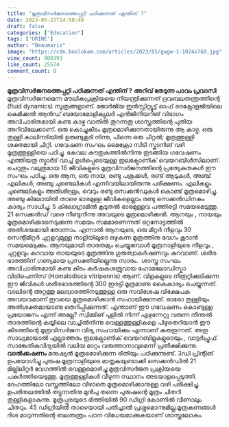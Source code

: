 ```yaml
---
title: "മൂത്രവിസർജനത്തെപ്പറ്റി പഠിക്കുന്നത് എന്തിന് ?"
date: 2023-05-27T14:59:49
draft: false
categories: ["Education"]
tags: ['URINE']
author: "Beaumaris"
image: "https://cdn.boolokam.com/articles/2023/05/gwgw-1-1024x768.jpg"
view_count: 900393
like_count: 25574
comment_count: 0
---
```


**മൂത്രവിസർജനത്തെപ്പറ്റി പഠിക്കുന്നത് എന്തിന് ?** **അറിവ് തേടുന്ന പാവം പ്രവാസി** മൂത്രവിസർജനമെന്ന മൗലികപ്രക്രിയയെ നിയന്ത്രിക്കുന്നത് ദ്രവബലതന്ത്രത്തിന്റെ (fluid dynamics) സൂത്രങ്ങളാണ്. ജോർജിയ ഇൻസ്റ്റിറ്റ്യൂട്ട് ഓഫ് ടെക്നോളജിയിലെ കെമിക്കൽ ആൻഡ് ബയോമോളിക്യുലർ എൻജിനീയറിങ് വിഭാഗം അവിചാരിതമായി കണ്ട കാഴ്ച വാതിൽ തുറന്നതു ശാസ്ത്രത്തിന്റെ പുതിയ അറിവിലേക്കാണ്. ഒരു കെ‍ാച്ചുകീടം മൂത്രമെ‍ാഴിക്കുന്നതായിരുന്നു ആ കാഴ്ച. ഒരു തുള്ളി കാലിനടിയിൽ ഉരുണ്ടുകൂടി നിന്നു, പിന്നെ ഒരു ചീറ്റൽ; മൂത്രത്തുള്ളി ശക്തമായി ചീറ്റി. ഗവേഷണ സംഘം മൈക്രോ സിടി സ്കാനിങ് വഴി മൂത്രത്തുള്ളിയെ പഠിച്ചു. കേവല കൗതുകത്തിൽനിന്നു തുടങ്ങിയ ഗവേഷണം എത്തിയതു സ്മാർട് വാച്ച് ഉൾപ്പെടെയുള്ള ഇലക്ട്രോണിക് വെയറബിൾസിലാണ്. ചെറുതും വലുതുമായ 16 ജീവികളുടെ മൂത്രവിസർജനത്തിന്റെ പ്രത്യേകതകൾ ഈ സംഘം പഠിച്ചു. ഒരു ആന, ഒരു നായ, രണ്ടു പശുക്കൾ, രണ്ട് ആടുകൾ, അഞ്ച് എലികൾ, അഞ്ചു ചുണ്ടെലികൾ എന്നിവയിലായിരുന്നു പരീക്ഷണം. എലികളും ചുണ്ടെലികളും അതിശീഘ്രം, വെറും രണ്ടു സെക്കൻഡുകൾ കെ‍ാണ്ട് മൂത്രമെ‍ാഴിച്ചു. അഞ്ചു കിലോയിൽ താഴെ ഭാരമുള്ള ജീവികളെല്ലാം രണ്ടു സെക്കൻഡിനകം കാര്യം സാധിച്ചു. [](https://cdn.boolokam.com/articles/2023/05/gwgw-1.jpg)5 കിലോഗ്രാമിൽ കൂടുതൽ ഭാരമുള്ളവ പത്തിരട്ടി സമയമെടുത്തു. 21 സെക്കൻഡ് വരെ നീണ്ടുനിന്നു അവയുടെ മൂത്രമെ‍ാഴിക്കൽ. ആനയും , നായയും മൂത്രമെ‍ാഴിക്കാനെടുക്കുന്ന സമയം സമമാണെന്നത് ഒറ്റനോട്ടത്തിൽ അതിശയമായി തോന്നാം. എന്നാൽ ആനയുടെ, ഒരു മീറ്റർ നീളവും 30 സെന്റിമീറ്റർ ചുറ്റളവുമുള്ള നാളിയിലൂടെ ഒഴുകുന്ന മൂത്രത്തിനു വേഗം കൂടാൻ സമയമെടുക്കും. ആനയുമായി താരതമ്യം ചെയ്യുമ്പോൾ മൂത്രനാളിയുടെ നീളവും , ചുറ്റളവും കുറവായ നായയുടെ മൂത്രത്തിനു ഗുരുത്വാകർഷണവും കുറവാണ്. ശരീര ഭാരത്തിന് ഗണ്യമായ പ്രസക്തിയില്ലെന്നു സാരം. ‌ ശാസ്ത്ര സംഘം അവിചാരിതമായി കണ്ട കീടം കർഷകശത്രുവായ ഹോമലോഡിസ്കാ വിട്രിപെന്നിസ് (Homalodisca vitripennis) ആണ്. വിളകളുടെ നീരൂറ്റിക്കുടിക്കുന്ന ഈ ജീവികൾ ശരീരഭാരത്തിന്റെ 300 ഇരട്ടി മൂത്രമാണു കൈകാര്യം ചെയ്യുന്നത്. വാലിന്റെ അറ്റത്തു മലദ്വാരത്തിനടുത്തുള്ള ഒരു സവിശേഷ വിക്ഷേപക അവയവമാണ് ഇവയെ മൂത്രമൊഴിക്കാൻ സഹായിക്കുന്നത്. ഓരോ തുള്ളിയും അതിശക്തമായാണു തെറിപ്പിക്കുന്നത്. എന്താണ് ഈ ഗവേഷണം കൊണ്ടുള്ള പ്രയോജനം എന്ന് അല്ലേ? സ്വിമ്മിങ് പൂളിൽ നിന്ന് എഴുന്നേറ്റു വരുന്ന നീന്തൽ താരത്തിന്റെ കയ്യിലെ വാച്ചിൽനിന്നു വെള്ളത്തുള്ളികളെ പിഴുതെറിയാൻ ഈ കീടത്തിന്റെ മൂത്രവിസർജന വിദ്യ സഹായിക്കും എന്നാണ് കരുതുന്നത്. അതു സാധ്യമായാൽ എല്ലാത്തരം ഇലക്ട്രോണിക് വെയറബിളുകളുടെയും , വാട്ടർപ്രൂഫ് സാങ്കേതികവിദ്യയിൽ വലിയ മാറ്റം വരുത്താനാവുമെന്ന് പ്രതീക്ഷിക്കുന്നു. **വാൽക്കഷണം** മനുഷ്യൻ മൂത്രമൊഴിക്കുന്ന രീതിയും പഠിക്കുന്നുണ്ട്. 3ഡി പ്രിന്റിങ് ഉപയോഗിച്ചു പുരുഷ മൂത്രനാളിയുടെ മാതൃകയുണ്ടാക്കി സെക്കൻഡിൽ 21 മില്ലിലീറ്റർ വേഗത്തിൽ വെള്ളമൊഴിച്ചു മൂത്രവിസർജന പ്രക്രിയയെ പകർത്തിയെടുത്തു. മൂത്രത്തുള്ളികൾ വീഴുന്ന സ്ഥാനം അടയാളപ്പെടുത്തി. ദേഹത്തിലോ വസ്ത്രത്തിലോ വീഴാതെ മൂത്രമെ‍ാഴിക്കാനുള്ള വഴി പരീക്ഷിച്ചു. ഉപരിതലത്തിൽ തട്ടുന്നതിനു മുൻപു തന്നെ പുരുഷന്റെ മൂത്രം ചിതറി തുള്ളികളാകുന്നു. മൂത്രപ്പുരയുടെ ഭിത്തിയിൽ 90 ഡിഗ്രി കോണിൽ വീണാലും ചിതറും. 45 ഡിഗ്രിയിൽ താഴെയായി പതിച്ചാൽ പ്രശ്നമെ‍ാന്നുമില്ല.മൂത്രകണങ്ങൾ ദിശ മാറുന്നതിന്റെ ബലതന്ത്രം പഠന വിധേയമാക്കുകയാണ് ശാസ്ത്രലോകം.
